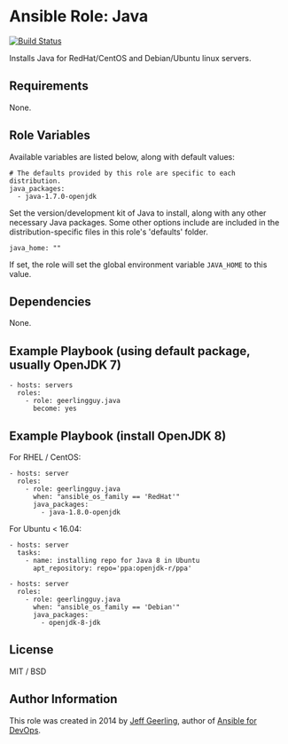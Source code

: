 # Ansible Role: Java

[![Build Status](https://travis-ci.org/geerlingguy/ansible-role-java.svg?branch=master)](https://travis-ci.org/geerlingguy/ansible-role-java)

Installs Java for RedHat/CentOS and Debian/Ubuntu linux servers.

## Requirements

None.

## Role Variables

Available variables are listed below, along with default values:

    # The defaults provided by this role are specific to each distribution.
    java_packages:
      - java-1.7.0-openjdk

Set the version/development kit of Java to install, along with any other necessary Java packages. Some other options include are included in the distribution-specific files in this role's 'defaults' folder.

    java_home: ""

If set, the role will set the global environment variable `JAVA_HOME` to this value.

## Dependencies

None.

## Example Playbook (using default package, usually OpenJDK 7)

    - hosts: servers
      roles:
        - role: geerlingguy.java
          become: yes

## Example Playbook (install OpenJDK 8)

For RHEL / CentOS:

    - hosts: server
      roles:
        - role: geerlingguy.java
          when: "ansible_os_family == 'RedHat'"
          java_packages:
            - java-1.8.0-openjdk

For Ubuntu < 16.04:

    - hosts: server
      tasks:
        - name: installing repo for Java 8 in Ubuntu
  	      apt_repository: repo='ppa:openjdk-r/ppa'
    
    - hosts: server
      roles:
        - role: geerlingguy.java
          when: "ansible_os_family == 'Debian'"
          java_packages:
            - openjdk-8-jdk

## License

MIT / BSD

## Author Information

This role was created in 2014 by [Jeff Geerling](https://www.jeffgeerling.com/), author of [Ansible for DevOps](https://www.ansiblefordevops.com/).

